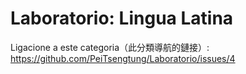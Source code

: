 # Laboratorio: Lingua Latina
Ligacione a este categoria（此分類導航的鏈接）: https://github.com/PeiTsengtung/Laboratorio/issues/4
